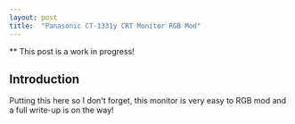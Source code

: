 ```yaml
---
layout: post
title:  "Panasonic CT-1331y CRT Monitor RGB Mod"
---
```


** This post is a work in progress!

## Introduction

Putting this here so I don't forget, this monitor is very easy to RGB mod and a full write-up is on the way!
